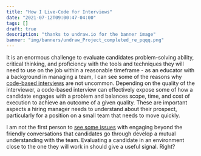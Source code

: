 ```yaml
---
title: "How I Live-Code for Interviews"
date: "2021-07-12T09:00:47-04:00"
tags: []
draft: true
description: "thanks to undraw.io for the banner image"
banner: "img/banners/undraw_Project_completed_re_pqqq.png"
---
```


It is an enormous challenge to evaluate candidates problem-solving ability, critical thinking, and proficiency with the tools and techniques they will need to use on the job within a reasonable timeframe - as an educator with a background in managing a team, I can see some of the reasons why [code-based interviews](https://betterprogramming.pub/how-to-prepare-for-your-next-senior-developer-interview-7efdc77f0593) are not uncommon.
Depending on the quality of the interviewer, a code-based interview can effectively expose some of how a candidate engages with a problem and balances scope, time, and cost of execution to achieve an outcome of a given quality.
These are important aspects a hiring manager needs to understand about their prospect, particularly for a position on a small team that needs to move quickly.

I am not the first person to [see some issues](https://medium.com/swlh/senior-devs-say-no-to-coding-assignments-b66577299b2e) with engaging beyond the friendly conversations that candidates go through develop a mutual understanding with the team.
Evaluating a candidate in an environment close to the one they will work in should give a useful signal.
Right?
